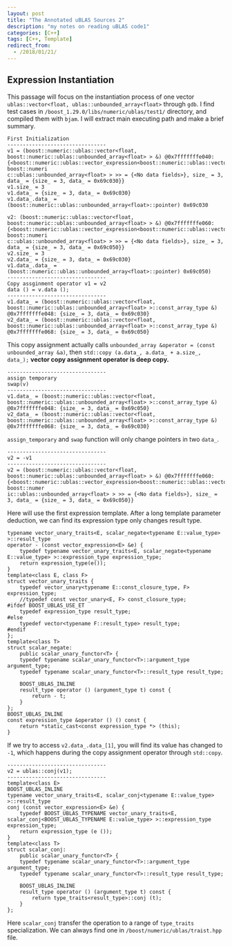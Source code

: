 ```yaml
---
layout: post
title: "The Annotated uBLAS Sources 2"
description: "my notes on reading uBLAS code1"
categories: [C++]
tags: [C++, Template]
redirect_from:
  - /2018/01/21/
---
```


## Expression Instantiation
This passage will focus on the instantiation process of one vector `ublas::vector<float, ublas::unbounded_array<float>` through `gdb`. 
I find test cases in `/boost_1.29.0/libs/numeric/ublas/test1/` directory, and compiled them with `bjam`. I will extract main executing path and make a brief summary. 
```
First Initialization
--------------------------------
v1 = (boost::numeric::ublas::vector<float, boost::numeric::ublas::unbounded_array<float> > &) @0x7fffffffe040: {<boost::numeric::ublas::vector_expression<boost::numeric::ublas::vector<float, boost::numeri
c::ublas::unbounded_array<float> > >> = {<No data fields>}, size_ = 3, data_ = {size_ = 3, data_ = 0x69c030}}
v1.size_ = 3
v1.data_ = {size_ = 3, data_ = 0x69c030}
v1.data_.data_ = (boost::numeric::ublas::unbounded_array<float>::pointer) 0x69c030

v2: (boost::numeric::ublas::vector<float, boost::numeric::ublas::unbounded_array<float> > &) @0x7fffffffe060: {<boost::numeric::ublas::vector_expression<boost::numeric::ublas::vector<float, boost::numeri
c::ublas::unbounded_array<float> > >> = {<No data fields>}, size_ = 3, data_ = {size_ = 3, data_ = 0x69c050}}
v2.size_ = 3
v2.data_ = {size_ = 3, data_ = 0x69c030}
v1.data_.data_ = (boost::numeric::ublas::unbounded_array<float>::pointer) 0x69c050)
--------------------------------
Copy assginment operator v1 = v2
data () = v.data ();
--------------------------------
v1.data_ = (boost::numeric::ublas::vector<float, boost::numeric::ublas::unbounded_array<float> >::const_array_type &) @0x7fffffffe048: {size_ = 3, data_ = 0x69c030}
v2_data_ = (boost::numeric::ublas::vector<float, boost::numeric::ublas::unbounded_array<float> >::const_array_type &) @0x7fffffffe068: {size_ = 3, data_ = 0x69c050}
```
This copy assignment actually calls 
`unbounded_array &operator = (const unbounded_array &a)`, then 
`std::copy (a.data_, a.data_ + a.size_, data_);`
**vector copy assignment operator is deep copy.**
```
--------------------------------
assign temporary 
swap(v)
--------------------------------
v1.data_ = (boost::numeric::ublas::vector<float, boost::numeric::ublas::unbounded_array<float> >::const_array_type &) @0x7fffffffe048: {size_ = 3, data_ = 0x69c050}
v2_data_ = (boost::numeric::ublas::vector<float, boost::numeric::ublas::unbounded_array<float> >::const_array_type &) @0x7fffffffe068: {size_ = 3, data_ = 0x69c030}
```
`assign_temporary` and `swap` function will only change pointers in two `data_`.
```
--------------------------------
v2 = -v1
--------------------------------
v2 = (boost::numeric::ublas::vector<float, boost::numeric::ublas::unbounded_array<float> > &) @0x7fffffffe060: {<boost::numeric::ublas::vector_expression<boost::numeric::ublas::vector<float, boost::numer
ic::ublas::unbounded_array<float> > >> = {<No data fields>}, size_ = 3, data_ = {size_ = 3, data_ = 0x69c050}}
```
Here will use the first expression template. After a long template parameter deduction, we can find its expression type only changes result type. 
```
typename vector_unary_traits<E, scalar_negate<typename E::value_type> >::result_type 
operator - (const vector_expression<E> &e) {
    typedef typename vector_unary_traits<E, scalar_negate<typename E::value_type> >::expression_type expression_type;
    return expression_type(e());
}
template<class E, class F>
struct vector_unary_traits {
    typedef vector_unary<typename E::const_closure_type, F> expression_type;
    //typedef const vector_unary<E, F> const_closure_type;
#ifdef BOOST_UBLAS_USE_ET
    typedef expression_type result_type; 
#else
    typedef vector<typename F::result_type> result_type;
#endif
};
template<class T>
struct scalar_negate:
    public scalar_unary_functor<T> {
    typedef typename scalar_unary_functor<T>::argument_type argument_type;
    typedef typename scalar_unary_functor<T>::result_type result_type;

    BOOST_UBLAS_INLINE
    result_type operator () (argument_type t) const {
        return - t;
    }
};
BOOST_UBLAS_INLINE
const expression_type &operator () () const {
    return *static_cast<const expression_type *> (this);
}
```
If we try to access `v2.data_.data_[1]`, you will find its value has changed to `-1`, which happens during the copy assignment operator through `std::copy`.

```
--------------------------------
v2 = ublas::conj(v1);
--------------------------------
template<class E> 
BOOST_UBLAS_INLINE
typename vector_unary_traits<E, scalar_conj<typename E::value_type> >::result_type
conj (const vector_expression<E> &e) {
    typedef BOOST_UBLAS_TYPENAME vector_unary_traits<E, scalar_conj<BOOST_UBLAS_TYPENAME E::value_type> >::expression_type expression_type;
    return expression_type (e ());
}
template<class T>
struct scalar_conj:
    public scalar_unary_functor<T> {
    typedef typename scalar_unary_functor<T>::argument_type argument_type;
    typedef typename scalar_unary_functor<T>::result_type result_type;

    BOOST_UBLAS_INLINE
    result_type operator () (argument_type t) const {
        return type_traits<result_type>::conj (t);
    }
};
```
Here `scalar_conj` transfer the operation to a range of `type_traits` specialization. We can always find one in `/boost/numeric/ublas/traist.hpp` file.
